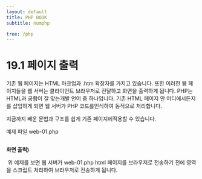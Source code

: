 ```yaml
---
layout: default
title: PHP BOOK
subtitle: numphp

tree: /php
---
```


# 19.1 페이지 출력

기존 웹 페이지는 HTML 마크업과 .htm 확장자를 가지고 있습니다. 또한 이러한 웹 페이지들을 웹 서버는 클라이언트 브라우저로 전달하고 화면을 출력하게 됩니다.
PHP는 HTML과 궁합이 잘 맞는개발 언어 중 하나입니다. 기존 HTML 페이지 안 어디에서든지 <?php ~~ ?>를 삽입하게 되면 웹 서버가 PHP 코드를인식하여 동적으로 처리합니다.

지금까지 배운 문법과 구조를 쉽게 기존 페이지에적용할 수 있습니다.

예제 파일 web-01.php
```
``` 

**화면 출력)**

​
위 예제를 보면 웹 서버가 web-01.php html 페이지를 브라우저로 전송하기 전에 <?php~ ?> 영역을 스크립트 처리하여 브라우저로 전송하게 됩니다.

 

 

